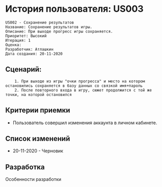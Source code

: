 # История пользователя: US003
    US002 - Сохранение результатов
    Название: Сохранение результатов игры.
    Описание: При выходе прогресс игры сохраняется.
    Приоритет: Высокий
    Итерация: 1
    Оценка: 
    Разработчик: Атлашкин
    Дата создания: 20-11-2020


## Сценарий:
        1. При выходе из игры "очки прогресса" и место на котором остановились сохраняется в базу данных со связкой имя+пароль
        2. После повторного входа в игру, сюжет продолжится с той же точки, на которой остановился

        


## Критерии приемки
- Пользователь совершил изменения аккаунта в личном кабинете.

## Список изменений
- 20-11-2020 - Черновик


## Разработка
Особенности разработки
